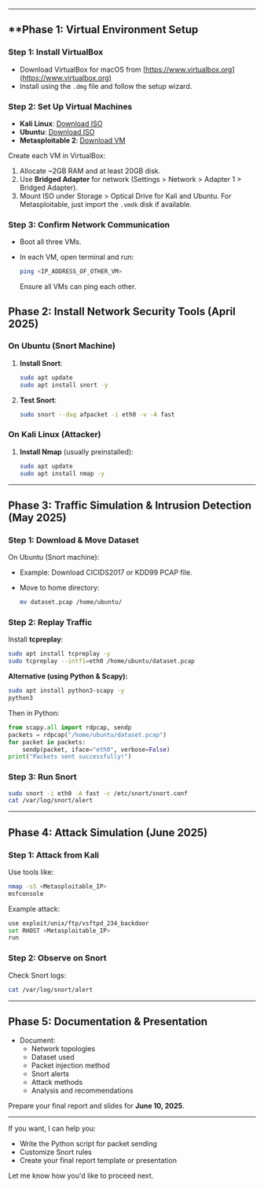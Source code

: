 
---

## **Phase 1: Virtual Environment Setup

### **Step 1: Install VirtualBox**

- Download VirtualBox for macOS from [https://www.virtualbox.org](https://www.virtualbox.org)
- Install using the `.dmg` file and follow the setup wizard.

### **Step 2: Set Up Virtual Machines**

- **Kali Linux**: [Download ISO](https://www.kali.org/get-kali/)
- **Ubuntu**: [Download ISO](https://ubuntu.com/download/desktop)
- **Metasploitable 2**: [Download VM](https://sourceforge.net/projects/metasploitable/)

Create each VM in VirtualBox:

1. Allocate ~2GB RAM and at least 20GB disk.
2. Use **Bridged Adapter** for network (Settings > Network > Adapter 1 > Bridged Adapter).
3. Mount ISO under Storage > Optical Drive for Kali and Ubuntu. For Metasploitable, just import the `.vmdk` disk if available.

### **Step 3: Confirm Network Communication**

- Boot all three VMs.
- In each VM, open terminal and run:
    
    ```bash
    ping <IP_ADDRESS_OF_OTHER_VM>
    ```
    
    Ensure all VMs can ping each other.


## **Phase 2: Install Network Security Tools (April 2025)**

### **On Ubuntu (Snort Machine)**

1. **Install Snort**:
    
    ```bash
    sudo apt update
    sudo apt install snort -y
    ```
    
2. **Test Snort**:
    
    ```bash
    sudo snort --daq afpacket -i eth0 -v -A fast
    ```
    

### **On Kali Linux (Attacker)**

1. **Install Nmap** (usually preinstalled):
    
    ```bash
    sudo apt update
    sudo apt install nmap -y
    ```
    

---

## **Phase 3: Traffic Simulation & Intrusion Detection (May 2025)**

### **Step 1: Download & Move Dataset**

On Ubuntu (Snort machine):

- Example: Download CICIDS2017 or KDD99 PCAP file.
- Move to home directory:
    
    ```bash
    mv dataset.pcap /home/ubuntu/
    ```
    

### **Step 2: Replay Traffic**

Install **tcpreplay**:

```bash
sudo apt install tcpreplay -y
sudo tcpreplay --intf1=eth0 /home/ubuntu/dataset.pcap
```

**Alternative (using Python & Scapy):**

```bash
sudo apt install python3-scapy -y
python3
```

Then in Python:

```python
from scapy.all import rdpcap, sendp
packets = rdpcap("/home/ubuntu/dataset.pcap")
for packet in packets:
    sendp(packet, iface="eth0", verbose=False)
print("Packets sent successfully!")
```

### **Step 3: Run Snort**

```bash
sudo snort -i eth0 -A fast -c /etc/snort/snort.conf
cat /var/log/snort/alert
```

---

## **Phase 4: Attack Simulation (June 2025)**

### **Step 1: Attack from Kali**

Use tools like:

```bash
nmap -sS <Metasploitable_IP>
msfconsole
```

Example attack:

```bash
use exploit/unix/ftp/vsftpd_234_backdoor
set RHOST <Metasploitable_IP>
run
```

### **Step 2: Observe on Snort**

Check Snort logs:

```bash
cat /var/log/snort/alert
```

---

## **Phase 5: Documentation & Presentation**

- Document:
    - Network topologies
    - Dataset used
    - Packet injection method
    - Snort alerts
    - Attack methods
    - Analysis and recommendations

Prepare your final report and slides for **June 10, 2025**.

---

If you want, I can help you:

- Write the Python script for packet sending
- Customize Snort rules
- Create your final report template or presentation

Let me know how you'd like to proceed next.
